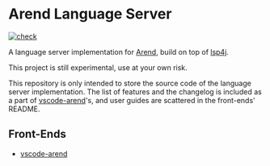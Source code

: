 # Arend Language Server

[![check]][actions]

 [check]: https://github.com/ice1000/arend-language-server/workflows/check/badge.svg
 [actions]: https://github.com/ice1000/arend-language-server/actions
 [Arend]: https://arend-lang.github.io
 [lsp4j]: https://github.com/eclipse/lsp4j
 [vscode-arend]: https://github.com/ice1000/vscode-arend

A language server implementation for [Arend], build on top of [lsp4j].

This project is still experimental, use at your own risk.

This repository is only intended to store the source code of the language server
implementation.
The list of features and the changelog is included as a part of [vscode-arend]'s,
and user guides are scattered in the front-ends' README.

## Front-Ends

+ [vscode-arend]
